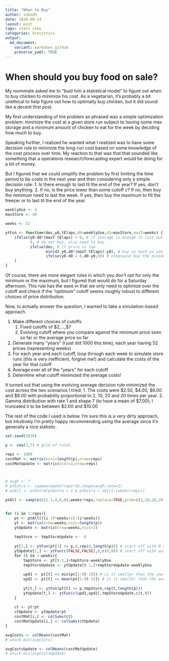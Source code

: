 ```yaml
---
title: "When to Buy"
author: subodh
date: 2020-08-14
layout: post
tags: stats sims
categories: Statistics
output:
  md_document:
    variant: markdown_github
    preserve_yaml: TRUE
---
```


When should you buy food on sale?
=================================

My roommate asked me to “buid him a statistical model” to figure out
when to buy chicken to minimize his cost. As a vegetarian, it’s probably
a bit unethical to help figure out how to optimally buy chicken, but it
did sound like a decent first post.

My first understanding of the problem as phrased was a simple
optimization problem: minimize the cost at a given store run subject to
having some max storage and a minimum amount of chicken to eat for the
week by deciding how much to buy.

Speaking further, I realized he wanted what I realized was to have some
decision rule to minimize the long-run cost based on some knowledge of
the cost process over time. My reaction to that was that that sounded
like something that a operations research/forecasting expert would be
doing for a lot of money.

But I figured that we could simplify the problem by first limiting the
time period to be costs in the next year and then considering only a
simple decision rule: 1. Is there enough to last til the end of the
year? If yes, don’t buy anything. 2. If no, is the price lower than some
cutoff *c*? If no, then buy the minimum need to last the week. If yes,
then buy the maximum to fill the freezer or to last til the end of the
year.

``` r
weeklyUse <- 4
maxStore <- 40

weeks <- 52

ytFun <- function(dec,y0,tElaps,d0=weeklyUse,d1=maxStore,maxT=weeks) {
    ifelse(y0-d0*(maxT-tElaps) > 0, # if storage is enough to last out the year
           0, # do not buy, else need to buy
           ifelse(dec, # if price is low
                  min(d1-y0,d0*(maxT-tElaps)-y0), # buy as much as you can
                  ifelse(y0-d0 < 0,d0-y0,0)) # otherwise buy the minimum you need
    )
}
```

Of course, there are more elegant rules in which you don’t opt for only
the minimum or the maximum, but I figured that would do for a Saturday
afternoon. This rule has the ease in that we only need to optimize over
the cutoff and check if the “optimum” cutoff seems roughly robust to
different choices of price distribution.

Now, to actually answer the question, I wanted to take a
simulation-based approach.

1.  Make different choices of cutoffs
    1.  Fixed cutoffs of \$2,…,\$7
    2.  Evolving cutoff where you compare against the minimum price seen
        so far or the average price so far
2.  Generate many “years” (I just did 1000 this time), each year having
    52 prices (representing weeks)
3.  For each year and each cutoff, loop through each week to simulate
    store runs (this is very inefficient, forgive me!) and calculate the
    costs of the year for that cutoff
4.  Average over all of the “years” for each cutoff
5.  Determine what cutoff minimized the average costs!

It turned out that using the evolving average decision rule minimized
the cost across the two scenarios I tried: 1. The costs were \$2.50,
\$4.00, \$6.00 and \$8.00 with probability proportional to 2, 10, 20 and 20
times per year. 2. Gamma distribution with rate 1 and shape 7 (to have a
mean of \$7.00); I truncated it to be between \$2.00 and \$10.00

The rest of the code I used is below. I’m sure this is a very dirty
approach, but intuitively I’m pretty happy recommending using the
average since it’s generally a nice statistic.

``` r
set.seed(2020)

p <- seq(2,7) # grid of rules

reps <- 1000
costMat <- matrix(ncol=length(p),nrow=reps)
costMatUpdate <- matrix(ncol=2,nrow=reps)



# avgP <- 7
# ptExtra <- rgamma(weeks*reps*10,shape=avgP,rate=1)
# ptAll <- ptExtra[ptExtra > 2 & ptExtra < 10][1:(weeks*reps)]

ptAll <- sample(c(2.5,4,6,8),weeks*reps,replace=TRUE,prob=c(2,10,20,20)/52)


for (i in 1:reps){
    pt <- ptAll[((i-1)*weeks+1):(i*weeks)]
    yt <- matrix(nrow=weeks,ncol=length(p))
    ytUpdate <- matrix(nrow=weeks,ncol=2)
    
    tmpStore <- tmpStoreUpdate <-  0
    
    yt[1,] <- ytFun(pt[1] <= p,0,rep(0,length(p))) # start off with 0 at y0
    ytUpdate[1,] <- ytFun(c(FALSE,FALSE),0,c(0,0)) # start off with auto-buying the minimum, start with 0
    for (t in 2:weeks){
        tmpStore <- yt[t-1,]+tmpStore-weeklyUse
        tmpStoreUpdate <- ytUpdate[t-1,]+tmpStoreUpdate-weeklyUse
        
        upd1 <- pt[t] <= min(pt[1:(t-1)]) # is it smaller than the smallest i've seen
        upd2 <- pt[t] <= mean(pt[1:(t-1)]) # is it smaller than the average i've seen
        
        yt[t,] <- ytFun(pt[t] <= p,tmpStore,rep(t,length(p)))
        ytUpdate[t,] <- ytFun(c(upd1,upd2),tmpStoreUpdate,c(t,t))
    }
    
    ct <- yt*pt
    ctUpdate <- ytUpdate*pt
    costMat[i,] <- colSums(ct)
    costMatUpdate[i,] <- colSums(ctUpdate)
}

avgCosts <- colMeans(costMat)
# which.min(avgCosts)

avgCostsUpdate <- colMeans(costMatUpdate)
# which.min(avgCostsUpdate)
```
